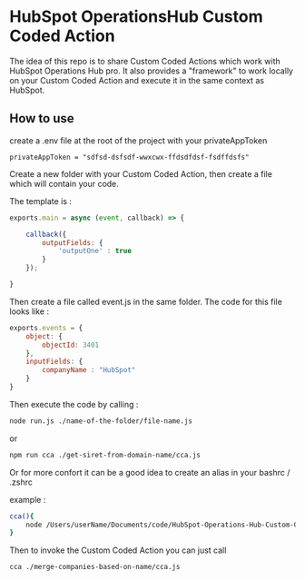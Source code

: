 # HubSpot OperationsHub Custom Coded Action


The idea of this repo is to share Custom Coded Actions which work with HubSpot Operations Hub pro. 
It also provides a "framework" to work locally on your Custom Coded Action and execute it in the same context as HubSpot. 



## How to use

create a .env file at the root of the project with your privateAppToken 

```
privateAppToken = "sdfsd-dsfsdf-wwxcwx-ffdsdfdsf-fsdffdsfs"
```


Create a new folder with your Custom Coded Action, then create a file which will contain your code. 

The template is : 


```JavaScript 
exports.main = async (event, callback) => {

    callback({
        outputFields: {
            'outputOne' : true
        }
    });

}
```

Then create a file called event.js in the same folder. 
The code for this file looks like :

```JavaScript
exports.events = {
    object: {
        objectId: 3401
    },
    inputFields: {
        companyName : "HubSpot"
    }
}
```

Then execute the code by calling : 

```bash
node run.js ./name-of-the-folder/file-name.js 
```

or 

```bash
npm run cca ./get-siret-from-domain-name/cca.js
```



Or for more confort it can be a good idea to create an alias in your bashrc / .zshrc

example : 
```bash 
cca(){
    node /Users/userName/Documents/code/HubSpot-Operations-Hub-Custom-Coded-Action/run.js $1;   
}
```

Then to invoke the  Custom Coded Action you can just call 

```bash
cca ./merge-companies-based-on-name/cca.js
```



